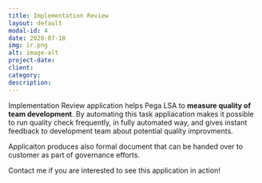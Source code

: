 ```yaml
---
title: Implementation Review
layout: default
modal-id: 4
date: 2020-07-18
img: ir.png
alt: image-alt
project-date: 
client: 
category:
description:
---
```


Implementation Review application helps Pega LSA to **measure quality of team development**. By automating this task appliacation makes it possible to run quality check frequently, in fully automated way, and gives instant feedback to development team about potential quality improvments. 

Applicaiton produces also formal document that can be handed over to customer as part of governance efforts.

Contact me if you are interested to see this application in action!




